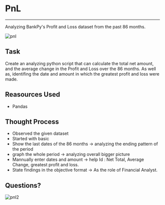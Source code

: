 # PnL
***
Analyzing BankPy's Profit and Loss dataset from the past 86 months.

![pnl](https://user-images.githubusercontent.com/97075894/157368894-2eca3eaa-c658-4d1c-b43d-81530ba49d22.jpeg)

## Task
Create an analyzing python script that can calculate the total net amount, and the average change in the Profit and Loss over the 86 months. 
As well as, identifing the date and amount in which the greatest profit and loss were made.

## Reasources Used
* Pandas

## Thought Process
* Observed the given dataset
* Started with basic 
* Show the last dates of the 86 months -> analyzing the ending pattern of the period
* graph the whole period -> analyzing overall bigger picture
* Mannually enter dates and amount -> help Id : Net Total, Average Change, greatest profit and loss.
* State findings in the objective format -> As the role of Financial Analyst.

## Questions?

![pnl2](https://user-images.githubusercontent.com/97075894/157369185-84f3e8c4-001d-4096-9550-7a699b0a52fb.gif)
